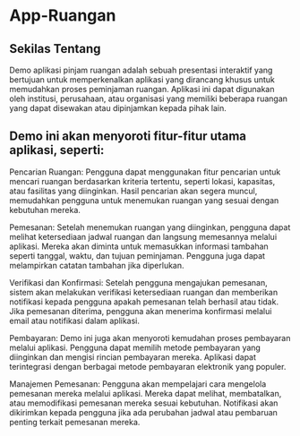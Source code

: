# App-Ruangan

## Sekilas Tentang
Demo aplikasi pinjam ruangan adalah sebuah presentasi interaktif yang bertujuan untuk memperkenalkan aplikasi yang dirancang khusus untuk memudahkan proses peminjaman ruangan. Aplikasi ini dapat digunakan oleh institusi, perusahaan, atau organisasi yang memiliki beberapa ruangan yang dapat disewakan atau dipinjamkan kepada pihak lain.

## Demo ini akan menyoroti fitur-fitur utama aplikasi, seperti:

Pencarian Ruangan: Pengguna dapat menggunakan fitur pencarian untuk mencari ruangan berdasarkan kriteria tertentu, seperti lokasi, kapasitas, atau fasilitas yang diinginkan. Hasil pencarian akan segera muncul, memudahkan pengguna untuk menemukan ruangan yang sesuai dengan kebutuhan mereka.

Pemesanan: Setelah menemukan ruangan yang diinginkan, pengguna dapat melihat ketersediaan jadwal ruangan dan langsung memesannya melalui aplikasi. Mereka akan diminta untuk memasukkan informasi tambahan seperti tanggal, waktu, dan tujuan peminjaman. Pengguna juga dapat melampirkan catatan tambahan jika diperlukan.

Verifikasi dan Konfirmasi: Setelah pengguna mengajukan pemesanan, sistem akan melakukan verifikasi ketersediaan ruangan dan memberikan notifikasi kepada pengguna apakah pemesanan telah berhasil atau tidak. Jika pemesanan diterima, pengguna akan menerima konfirmasi melalui email atau notifikasi dalam aplikasi.

Pembayaran: Demo ini juga akan menyoroti kemudahan proses pembayaran melalui aplikasi. Pengguna dapat memilih metode pembayaran yang diinginkan dan mengisi rincian pembayaran mereka. Aplikasi dapat terintegrasi dengan berbagai metode pembayaran elektronik yang populer.

Manajemen Pemesanan: Pengguna akan mempelajari cara mengelola pemesanan mereka melalui aplikasi. Mereka dapat melihat, membatalkan, atau memodifikasi pemesanan mereka sesuai kebutuhan. Notifikasi akan dikirimkan kepada pengguna jika ada perubahan jadwal atau pembaruan penting terkait pemesanan mereka.
